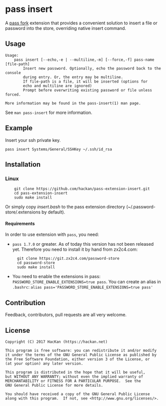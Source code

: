 # pass insert

A [pass fork](https://github.com/HacKanCuBa/password-store) extension that provides a convenient solution to insert a file or password into the store, overriding native insert command.

## Usage

```
Usage:
    pass insert [--echo,-e | --multiline,-m] [--force,-f] pass-name [file-path]
        Insert new password. Optionally, echo the password back to the console
        during entry. Or, the entry may be multiline.
        If file-path is a file, it will be inserted (options for 
        echo and multiline are ignored)
        Prompt before overwriting existing password or file unless forced.

More information may be found in the pass-insert(1) man page.
```

See `man pass-insert` for more information.

## Example

Insert your ssh private key.

	pass insert Systems/General/SSHKey ~/.ssh/id_rsa

## Installation

### Linux

		git clone https://github.com/hackan/pass-extension-insert.git
		cd pass-extension-insert
		sudo make install

Or simply copy *insert.bash* to the pass extension directory (~/.password-store/.extensions by default).

#### Requirements

In order to use extension with `pass`, you need:
* `pass 1.7.0` or greater. As of today this version has not been released yet.
Therefore you need to install it by hand from zx2c4.com:

		git clone https://git.zx2c4.com/password-store
		cd password-store
		sudo make install

* You need to enable the extensions in pass: `PASSWORD_STORE_ENABLE_EXTENSIONS=true pass`.
You can create an alias in `.bashrc`: `alias pass='PASSWORD_STORE_ENABLE_EXTENSIONS=true pass'`

## Contribution
Feedback, contributors, pull requests are all very welcome.

## License

    Copyright (C) 2017 HacKan (https://hackan.net)

    This program is free software: you can redistribute it and/or modify
    it under the terms of the GNU General Public License as published by
    the Free Software Foundation, either version 3 of the License, or
    (at your option) any later version.

    This program is distributed in the hope that it will be useful,
    but WITHOUT ANY WARRANTY; without even the implied warranty of
    MERCHANTABILITY or FITNESS FOR A PARTICULAR PURPOSE.  See the
    GNU General Public License for more details.

    You should have received a copy of the GNU General Public License
    along with this program.  If not, see <http://www.gnu.org/licenses/>.

